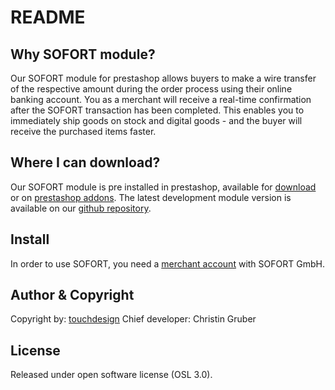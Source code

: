 # README

## Why SOFORT module?

Our SOFORT module for prestashop allows buyers to make a wire transfer of the respective amount during the order process using their online banking account. You as a merchant will receive a real-time confirmation after the SOFORT transaction has been completed. This enables you to immediately ship goods on stock and digital goods - and the buyer will receive the purchased items faster.

## Where I can download?

Our SOFORT module is pre installed in prestashop, available for [download][1] or on [prestashop addons][4]. The latest development module version is available on our [github repository][2].

## Install

In order to use SOFORT, you need a [merchant account][3] with SOFORT GmbH.

## Author & Copyright

Copyright by: [touchdesign][5]
Chief developer: Christin Gruber

## License

Released under open software license (OSL 3.0).

[1]: http://www.touchdesign.de/loesungen/prestashop/sofortueberweisung.htm
[2]: https://github.com/touchdesign/prestashop-sofortbanking
[3]: https://www.sofortueberweisung.de/payment/users/register/284
[4]: http://addons.prestashop.com/de/modules-prestashop/9176-sofortbanking.html
[5]: http://www.touchdesign.de

